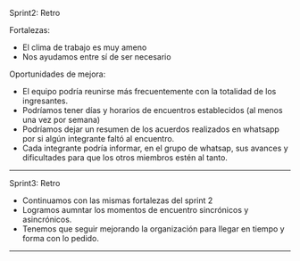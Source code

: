 Sprint2: Retro

Fortalezas:
- El clima de trabajo es muy ameno
- Nos ayudamos entre sí de ser necesario

Oportunidades de mejora: 
- El equipo podría reunirse más frecuentemente con la totalidad de los ingresantes. 
- Podríamos tener días y horarios de encuentros establecidos (al menos una vez por semana)
- Podríamos dejar un resumen de los acuerdos realizados en whatsapp por si algún integrante faltó al encuentro. 
- Cada integrante podría informar, en el grupo de whatsap, sus avances y dificultades para que los otros miembros estén al tanto. 

-------------------------------------------------------------------
Sprint3: Retro
- Continuamos con las mismas fortalezas del sprint 2
- Logramos aumntar los momentos de encuentro sincrónicos y asincrónicos.
- Tenemos que seguir mejorando la organización para llegar en tiempo y forma con lo pedido. 

-------------------------------------------------------------------
